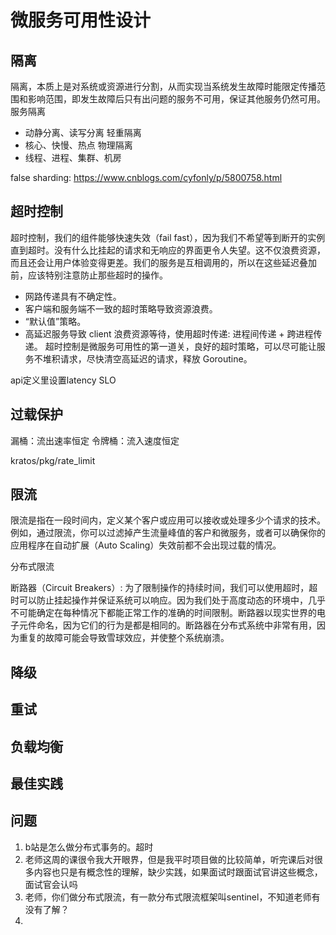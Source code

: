# 微服务可用性设计

## 隔离

隔离，本质上是对系统或资源进行分割，从而实现当系统发生故障时能限定传播范围和影响范围，即发生故障后只有出问题的服务不可用，保证其他服务仍然可用。
服务隔离
- 动静分离、读写分离
轻重隔离
- 核心、快慢、热点
物理隔离
- 线程、进程、集群、机房

false sharding: https://www.cnblogs.com/cyfonly/p/5800758.html

## 超时控制

超时控制，我们的组件能够快速失效（fail fast），因为我们不希望等到断开的实例直到超时。没有什么比挂起的请求和无响应的界面更令人失望。这不仅浪费资源，而且还会让用户体验变得更差。我们的服务是互相调用的，所以在这些延迟叠加前，应该特别注意防止那些超时的操作。
- 网路传递具有不确定性。
- 客户端和服务端不一致的超时策略导致资源浪费。
- “默认值”策略。
- 高延迟服务导致 client 浪费资源等待，使用超时传递: 进程间传递 + 跨进程传递。
超时控制是微服务可用性的第一道关，良好的超时策略，可以尽可能让服务不堆积请求，尽快清空高延迟的请求，释放 Goroutine。


api定义里设置latency SLO

## 过载保护

漏桶：流出速率恒定
令牌桶：流入速度恒定

kratos/pkg/rate_limit

## 限流

限流是指在一段时间内，定义某个客户或应用可以接收或处理多少个请求的技术。例如，通过限流，你可以过滤掉产生流量峰值的客户和微服务，或者可以确保你的应用程序在自动扩展（Auto Scaling）失效前都不会出现过载的情况。

分布式限流

断路器（Circuit Breakers）: 为了限制操作的持续时间，我们可以使用超时，超时可以防止挂起操作并保证系统可以响应。因为我们处于高度动态的环境中，几乎不可能确定在每种情况下都能正常工作的准确的时间限制。断路器以现实世界的电子元件命名，因为它们的行为是都是相同的。断路器在分布式系统中非常有用，因为重复的故障可能会导致雪球效应，并使整个系统崩溃。



## 降级
## 重试
## 负载均衡
## 最佳实践



## 问题

1. b站是怎么做分布式事务的。超时
2. 老师这周的课很令我大开眼界，但是我平时项目做的比较简单，听完课后对很多内容也只是有概念性的理解，缺少实践，如果面试时跟面试官讲这些概念，面试官会认吗
3. 老师，你们做分布式限流，有一款分布式限流框架叫sentinel，不知道老师有没有了解？
4. 